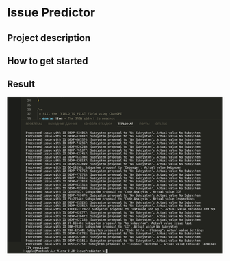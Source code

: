 # Issue Predictor 

## Project description



## How to get started


## Result

![](/public/resultofissuepredictor.png)